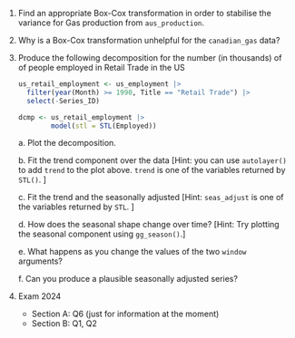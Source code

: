 
1. Find an appropriate Box-Cox transformation in order to stabilise the variance for Gas production from `aus_production`.

2. Why is a Box-Cox transformation unhelpful for the `canadian_gas` data?

3. Produce the following decomposition for the number (in thousands) of of people employed in Retail Trade in the US

    ```r
    us_retail_employment <- us_employment |>
      filter(year(Month) >= 1990, Title == "Retail Trade") |>
      select(-Series_ID)

    dcmp <- us_retail_employment |>
            model(stl = STL(Employed)) 
    ```
    
    a. Plot the decomposition.
    
    b. Fit the trend component over the data [Hint: you can use `autolayer()` to add `trend` to the plot above. `trend` is one of the variables returned by `STL()`. ]
    
    c. Fit the trend and the seasonally adjusted [Hint: `seas_adjust` is one of the variables returned by `STL`. ]
    
    d. How does the seasonal shape change over time? [Hint: Try plotting the seasonal component using `gg_season()`.]
    
    e. What happens as you change the values of the two `window` arguments?
    
    f. Can you produce a plausible seasonally adjusted series? 

4. Exam 2024 

    - Section A: Q6 (just for information at the moment)
    - Section B: Q1, Q2
